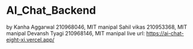 # AI_Chat_Backend
by Kanha Aggarwal 210968046, MIT manipal
   Sahil vikas 210953368, MIT manipal
   Devansh Tyagi 210968146, MIT manipal
live url: https://ai-chat-eight-xi.vercel.app/
